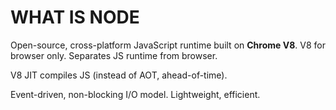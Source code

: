 # WHAT IS NODE

Open-source, cross-platform JavaScript runtime built on **Chrome V8**. V8 for browser only. Separates JS runtime from browser.

V8 JIT compiles JS (instead of AOT, ahead-of-time).

Event-driven, non-blocking I/O model. Lightweight, efficient.
